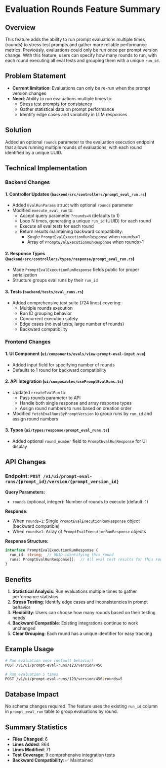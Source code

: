 # Evaluation Rounds Feature Summary

## Overview
This feature adds the ability to run prompt evaluations multiple times (rounds) to stress test prompts and gather more reliable performance metrics. Previously, evaluations could only be run once per prompt version change. With this feature, users can specify how many rounds to run, with each round executing all eval tests and grouping them with a unique `run_id`.

## Problem Statement
- **Current limitation**: Evaluations can only be re-run when the prompt version changes
- **Need**: Ability to run evaluations multiple times to:
  - Stress test prompts for consistency
  - Gather statistical data on prompt performance
  - Identify edge cases and variability in LLM responses

## Solution
Added an optional `rounds` parameter to the evaluation execution endpoint that allows running multiple rounds of evaluations, with each round identified by a unique UUID.

## Technical Implementation

### Backend Changes

#### 1. **Controller Updates** (`backend/src/controllers/prompt_eval_run.rs`)
- Added `EvalRunParams` struct with optional `rounds` parameter
- Modified `execute_eval_run` to:
  - Accept query parameter `?rounds=N` (defaults to 1)
  - Loop N times, generating a unique `run_id` (UUID) for each round
  - Execute all eval tests for each round
  - Return results maintaining backward compatibility:
    - Single `PromptEvalExecutionRunResponse` when rounds=1
    - Array of `PromptEvalExecutionRunResponse` when rounds>1

#### 2. **Response Types** (`backend/src/controllers/types/response/prompt_eval_run.rs`)
- Made `PromptEvalExecutionRunResponse` fields public for proper serialization
- Structure groups eval runs by their `run_id`

#### 3. **Tests** (`backend/tests/eval_runs.rs`)
- Added comprehensive test suite (724 lines) covering:
  - Multiple rounds execution
  - Run ID grouping behavior
  - Concurrent execution safety
  - Edge cases (no eval tests, large number of rounds)
  - Backward compatibility

### Frontend Changes

#### 1. **UI Component** (`ui/components/evals/view-prompt-eval-input.vue`)
- Added input field for specifying number of rounds
- Defaults to 1 round for backward compatibility

#### 2. **API Integration** (`ui/composables/usePromptEvalRuns.ts`)
- Updated `createEvalRun` to:
  - Pass rounds parameter to API
  - Handle both single response and array response types
  - Assign round numbers to runs based on creation order
- Modified `fetchEvalRunsByPromptVersion` to group runs by `run_id` and assign round numbers

#### 3. **Types** (`ui/types/response/prompt_eval_runs.ts`)
- Added optional `round_number` field to `PromptEvalRunResponse` for UI display

## API Changes

### Endpoint: `POST /v1/ui/prompt-eval-runs/{prompt_id}/version/{prompt_version_id}`

**Query Parameters:**
- `rounds` (optional, integer): Number of rounds to execute (default: 1)

**Response:**
- When `rounds=1`: Single `PromptEvalExecutionRunResponse` object (backward compatible)
- When `rounds>1`: Array of `PromptEvalExecutionRunResponse` objects

**Response Structure:**
```typescript
interface PromptEvalExecutionRunResponse {
  run_id: string;  // UUID identifying this round
  runs: PromptEvalRunResponse[];  // All eval test results for this round
}
```

## Benefits
1. **Statistical Analysis**: Run evaluations multiple times to gather performance statistics
2. **Stress Testing**: Identify edge cases and inconsistencies in prompt behavior
3. **Flexibility**: Users can choose how many rounds based on their testing needs
4. **Backward Compatible**: Existing integrations continue to work unchanged
5. **Clear Grouping**: Each round has a unique identifier for easy tracking

## Example Usage
```bash
# Run evaluation once (default behavior)
POST /v1/ui/prompt-eval-runs/123/version/456

# Run evaluation 5 times
POST /v1/ui/prompt-eval-runs/123/version/456?rounds=5
```

## Database Impact
No schema changes required. The feature uses the existing `run_id` column in `prompt_eval_run` table to group evaluations by round.

## Summary Statistics
- **Files Changed**: 6
- **Lines Added**: 864
- **Lines Modified**: 71
- **Test Coverage**: 9 comprehensive integration tests
- **Backward Compatibility**: ✅ Maintained